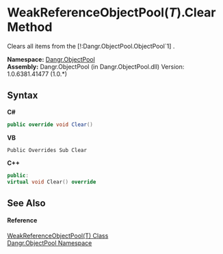 # WeakReferenceObjectPool(*T*).Clear Method 
 

Clears all items from the [!:Dangr.ObjectPool.ObjectPool`1] .

**Namespace:**&nbsp;<a href="N_Dangr_ObjectPool">Dangr.ObjectPool</a><br />**Assembly:**&nbsp;Dangr.ObjectPool (in Dangr.ObjectPool.dll) Version: 1.0.6381.41477 (1.0.*)

## Syntax

**C#**<br />
``` C#
public override void Clear()
```

**VB**<br />
``` VB
Public Overrides Sub Clear
```

**C++**<br />
``` C++
public:
virtual void Clear() override
```


## See Also


#### Reference
<a href="T_Dangr_ObjectPool_WeakReferenceObjectPool_1">WeakReferenceObjectPool(T) Class</a><br /><a href="N_Dangr_ObjectPool">Dangr.ObjectPool Namespace</a><br />